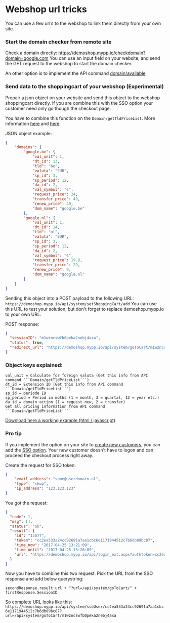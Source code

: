 # Webshop url tricks
You can use a few url’s to the webshop to link them directly from your own site.

### Start the domain checker from remote site
Check a domain directly: https://demoshop.mypp.io/checkdomain?domain=google.com
You can use an input field on your website, and send the GET request to the webshop to start the domain checker.

An other option is to implement the API command [domain/available](https://api.powerpanel.io/docs/Domain/available)


### Send data to the shoppingcart of your webshop (Experimental)
Prepair a json object on your website and send this object to the webshop shoppingcart directly. If you are combine this with the SSO option your customer need only go though the checkout page.

You have to combine this function on the ```Domain/getTldPriceList```. More information [here](https://api.powerpanel.io/docs/Domain/getTldPriceList) and [here](get-pricelist-api).

JSON object example:
```json
{
    "domains": {
        "google.be": {
            "val_unit": 1,
            "dt_id": 13,
            "tld": "be",
            "valuta": "EUR",
            "sp_id": 3,
            "sp_period": 12,
            "da_id": 2,
            "val_symbol": "€",
            "request_price": 24,
            "transfer_price": 49,
            "renew_price": 49,
            "dom_name": "google.be"
        },
        "google.nl": {
            "val_unit": 1,
            "dt_id": 14,
            "tld": "nl",
            "valuta": "EUR",
            "sp_id": 3,
            "sp_period": 12,
            "da_id": 2,
            "val_symbol": "€",
            "request_price": 19.8,
            "transfer_price": 29,
            "renew_price": 9,
            "dom_name": "google.nl"
        }
    }
}
```

Sending this object into a POST payload to the following URL: ```https://demoshop.mypp.io/api/system/setShoppingCart/add```
You can use this URL to test your solution, but don't forget to replace demoshop.mypp.io to your own URL.

POST response:

```JSON
{
  "sessionID": "m1wzncswfb0peka2nebj4axa",
  "status": true,
  "redirect_url": "https://demoshop.mypp.io/api/system/goToCart/m1wzncswfb0peka2nebj4axa"
}
```




### Object keys explained:

```
val_unit = Calculate for foreign valuta (Get this info from API command ```Domain/getTldPriceList```)
dt_id = Extension ID (Get this info from API command ```Domain/getTldPriceList```)
sp_id = periode ID
sp_period = Period in moths (1 = month, 3 = quartal, 12 = year etc.)
da_id = domain action (1 = request new, 2 = transfer)
Get all pricing information from API command ```Domain/getTldPriceList```
```

[Download here a working example (html / javascript)](supportpages/files/addtocart.html)



### Pro tip
If you implement the option on your site to [create new customers](https://api.powerpanel.io/docs/Customer/add), you can add the [SSO option](https://api.powerpanel.io/docs/Cp/sso). Your new customer doesn't have to logon and can proceed the checkout process right away.

Create the request for SSO token:

```json
{
    "email_address": "some@userdomain.nl",
    "type": "shop",
    "ip_address": "123.123.123"
}
```

You got the request:

```json
{
  "code": 1,
  "msg": [],
  "status": "ok",
  "result": {
    "id": "15677",
    "token": "cc2ea533a24cc92691a7aa1cbc6e1171944512c7b6db89bc87",
    "time_now": "2017-04-25 13:21:09",
    "time_until": "2017-04-25 13:26:09",
    "url": "https://demoshop.mypp.io/api/login_ext.aspx?authtoken=cc2ea533a24cc92691a7aa1cbc6e1171944512c7b6db89bc87"
  }
}
```

Now you have to combine this two request. Pick the URL from the SSO response and add below querystring:

```secondResponse.result.url + "?url=/api/system/goToCart/" +  firstResponse.SessionID```

So complete URL looks like this:
``` https://demoshop.mypp.io/api/system/ssoUser/cc2ea533a24cc92691a7aa1cbc6e1171944512c7b6db89bc87?url=/api/system/goToCart/m1wzncswfb0peka2nebj4axa  ```




